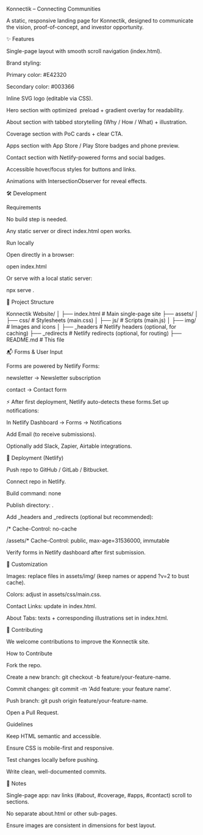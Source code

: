 Konnectik – Connecting Communities

A static, responsive landing page for Konnectik, designed to communicate the vision, proof-of-concept, and investor opportunity.

✨ Features

Single-page layout with smooth scroll navigation (index.html).

Brand styling:

Primary color: #E42320

Secondary color: #003366

Inline SVG logo (editable via CSS).

Hero section with optimized <img> preload + gradient overlay for readability.

About section with tabbed storytelling (Why / How / What) + illustration.

Coverage section with PoC cards + clear CTA.

Apps section with App Store / Play Store badges and phone preview.

Contact section with Netlify-powered forms and social badges.

Accessible hover/focus styles for buttons and links.

Animations with IntersectionObserver for reveal effects.

🛠️ Development

Requirements

No build step is needed.

Any static server or direct index.html open works.

Run locally

Open directly in a browser:

open index.html

Or serve with a local static server:

npx serve .

📂 Project Structure

Konnectik Website/
│
├── index.html        # Main single-page site
├── assets/
│   ├── css/          # Stylesheets (main.css)
│   ├── js/           # Scripts (main.js)
│   ├── img/          # Images and icons
│
├── _headers          # Netlify headers (optional, for caching)
├── _redirects        # Netlify redirects (optional, for routing)
├── README.md         # This file

📬 Forms & User Input

Forms are powered by Netlify Forms:

newsletter → Newsletter subscription

contact → Contact form

⚡️ After first deployment, Netlify auto-detects these forms.Set up notifications:

In Netlify Dashboard → Forms → Notifications

Add Email (to receive submissions).

Optionally add Slack, Zapier, Airtable integrations.

🚀 Deployment (Netlify)

Push repo to GitHub / GitLab / Bitbucket.

Connect repo in Netlify.

Build command: none

Publish directory: .

Add _headers and _redirects (optional but recommended):

/*
  Cache-Control: no-cache

/assets/*
  Cache-Control: public, max-age=31536000, immutable

Verify forms in Netlify dashboard after first submission.

🔧 Customization

Images: replace files in assets/img/ (keep names or append ?v=2 to bust cache).

Colors: adjust in assets/css/main.css.

Contact Links: update in index.html.

About Tabs: texts + corresponding illustrations set in index.html.

🤝 Contributing

We welcome contributions to improve the Konnectik site.

How to Contribute

Fork the repo.

Create a new branch: git checkout -b feature/your-feature-name.

Commit changes: git commit -m 'Add feature: your feature name'.

Push branch: git push origin feature/your-feature-name.

Open a Pull Request.

Guidelines

Keep HTML semantic and accessible.

Ensure CSS is mobile-first and responsive.

Test changes locally before pushing.

Write clean, well-documented commits.

📌 Notes

Single-page app: nav links (#about, #coverage, #apps, #contact) scroll to sections.

No separate about.html or other sub-pages.

Ensure images are consistent in dimensions for best layout.

